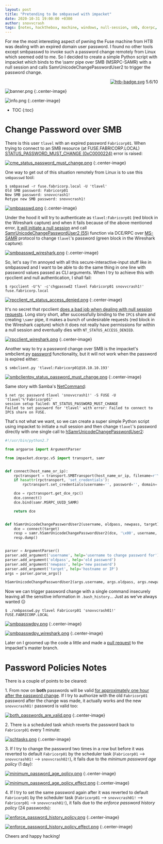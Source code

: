 ```yaml
---
layout: post
title: "Pretending to Be smbpasswd with impacket"
date: 2020-10-31 19:00:00 +0300
author: snovvcrash
tags: [notes, hackthebox, machine, windows, null-session, smb, dcerpc, ms-samr, wireshark, smbpasswd, smbclient.py, rpcclient, chgpassworduser2, python, impacket, password-policies]
---
```


For me the most interesting aspect of pwning the Fuse machine from HTB was dealing with an expired domain user password. I found no other tools except smbpasswd to invoke such a password change remotely from Linux which seemed odd to me. So I decided to create a simple Python script with impacket which binds to the \samr pipe over SMB (MSRPC-SAMR) with a null session and calls SamrUnicodeChangePasswordUser2 to trigger the password change.

<!--cut-->

<p align="right">
	<a href="https://www.hackthebox.eu/home/machines/profile/256"><img src="https://img.shields.io/badge/%e2%98%90-Hack%20The%20Box-8ac53e?style=flat-square" alt="htb-badge.svg" /></a>
	<span class="score-medium">5.6/10</span>
</p>

![banner.png](/assets/images/htb/machines/fuse/banner.png)
{:.center-image}

![info.png](/assets/images/htb/machines/fuse/info.png)
{:.center-image}

* TOC
{:toc}

# Change Password over SMB

There is this user `tlavel` with an expired password `Fabricorp01`. When trying to connect to an SMB resource (at FUSE.FABRICORP.LOCAL) [STATUS_PASSWORD_MUST_CHANGE (0xC0000224)](https://docs.microsoft.com/en-us/openspecs/windows_protocols/ms-cifs/8f11e0f3-d545-46cc-97e6-f00569e3e1bc) error is raised:

[![cme_status_password_must_change.png](/assets/images/htb/machines/fuse/cme_status_password_must_change.png)](/assets/images/htb/machines/fuse/cme_status_password_must_change.png)
{:.center-image}

One way to get out of this situation remotely from Linux is to use this `smbpasswd` tool:

```
$ smbpasswd -r fuse.fabricorp.local -U 'tlavel'
Old SMB password: Fabricorp01
New SMB password: snovvcrash1!
Retype new SMB password: snovvcrash1!
```

[![smbpasswd.png](/assets/images/htb/machines/fuse/smbpasswd.png)](/assets/images/htb/machines/fuse/smbpasswd.png)
{:.center-image}

Under the hood it will try to authenticate as `tlavel:Fabricorp01` (red block in the Wireshark capture) and when it fails because of the above mentioned error, [it will initiate a null session](https://github.com/samba-team/samba/blob/08867de2efde05e4730b41a335d13f775e44e397/source3/libsmb/passchange.c#L113-L117) and call [SamrUnicodeChangePasswordUser2 (55)](https://docs.microsoft.com/en-us/openspecs/windows_protocols/ms-samr/acb3204a-da8b-478e-9139-1ea589edb880) function via DCE/RPC over [MS-SAMR](https://docs.microsoft.com/en-us/openspecs/windows_protocols/ms-samr/4df07fab-1bbc-452f-8e92-7853a3c7e380) protocol to change `tlavel`'s password (green block in the Wireshark capture):

[![smbpasswd_wireshark.png](/assets/images/htb/machines/fuse/smbpasswd_wireshark.png)](/assets/images/htb/machines/fuse/smbpasswd_wireshark.png)
{:.center-image}

So, let's say I'm annoyed with all this secure-interactive-input stuff like in smbpasswd and I want to be able to do the same thing in one line with password values passed as CLI arguments. When I try to achieve this with rpcclient and null authentication, I shall fail:

```
$ rpcclient -U'%' -c'chgpasswd2 tlavel Fabricorp01 snovvcrash1!' fuse.fabricorp.local
```

[![rpcclient_nt_status_access_denied.png](/assets/images/htb/machines/fuse/rpcclient_nt_status_access_denied.png)](/assets/images/htb/machines/fuse/rpcclient_nt_status_access_denied.png)
{:.center-image}

It's no secret that rpcclient [does a bad job when dealing with null session requests](https://sensepost.com/blog/2018/a-new-look-at-null-sessions-and-user-enumeration/). Long story short, after successfully binding to the `IPC$` share and creating `\samr` pipe, it makes a bunch of undesirable requests (red block in the Wireshark capture) which it does not really have permissions for within a null session and eventually dies with `NT_STATUS_ACCESS_DENIED`.

[![rpcclient_wireshark.png](/assets/images/htb/machines/fuse/rpcclient_wireshark.png)](/assets/images/htb/machines/fuse/rpcclient_wireshark.png)
{:.center-image}

Another way to try a password change over SMB is the impacket's smbclient.py [password](https://github.com/SecureAuthCorp/impacket/blob/a1a8d470319c73eba729d9b51969e94d7621c4e2/impacket/examples/smbclient.py#L107) functionality, but it will not work when the password is expired either:

```
$ smbclient.py 'tlavel:Fabricorp01@10.10.10.193'
```

[![smbclientpy_status_password_must_change.png](/assets/images/htb/machines/fuse/smbclientpy_status_password_must_change.png)](/assets/images/htb/machines/fuse/smbclientpy_status_password_must_change.png)
{:.center-image}

Same story with Samba's [NetCommand](https://www.samba.org/samba/docs/old/Samba3-HOWTO/NetCommand.html):

```
$ net rpc password tlavel 'snovvcrash1!' -S FUSE -U 'tlavel'%'Fabricorp01'
session setup failed: NT_STATUS_PASSWORD_MUST_CHANGE
Failed to set password for 'tlavel' with error: Failed to connect to IPC$ share on FUSE.
```

That's not what we want, so we can create a super simple Python script using impacket to initiate a null session and then change `tlavel`'s password directly with one single call to [hSamrUnicodeChangePasswordUser2](https://github.com/SecureAuthCorp/impacket/blob/2126aa130c26af96301cc6ce00230d1c41ee6809/impacket/dcerpc/v5/samr.py#L2774):

```python
#!/usr/bin/python2.7

from argparse import ArgumentParser

from impacket.dcerpc.v5 import transport, samr


def connect(host_name_or_ip):
	rpctransport = transport.SMBTransport(host_name_or_ip, filename=r'\samr')
	if hasattr(rpctransport, 'set_credentials'):
		rpctransport.set_credentials(username='', password='', domain='', lmhash='', nthash='', aesKey='') # null session

	dce = rpctransport.get_dce_rpc()
	dce.connect()
	dce.bind(samr.MSRPC_UUID_SAMR)

	return dce


def hSamrUnicodeChangePasswordUser2(username, oldpass, newpass, target):
	dce = connect(target)
	resp = samr.hSamrUnicodeChangePasswordUser2(dce, '\x00', username, oldpass, newpass)
	resp.dump()


parser = ArgumentParser()
parser.add_argument('username', help='username to change password for')
parser.add_argument('oldpass', help='old password')
parser.add_argument('newpass', help='new password')
parser.add_argument('target', help='hostname or IP')
args = parser.parse_args()

hSamrUnicodeChangePasswordUser2(args.username, args.oldpass, args.newpass, args.target)
```

Now we can trigger password change with a single command insecurely leaving all the sensitive information in `.bash_history`... Just as we've always wanted :expressionless:

```
$ ./smbpasswd.py tlavel Fabricorp01 'snovvcrash01!' FUSE.FABRICORP.LOCAL
```

[![smbpasswdpy.png](/assets/images/htb/machines/fuse/smbpasswdpy.png)](/assets/images/htb/machines/fuse/smbpasswdpy.png)
{:.center-image}

[![smbpasswdpy_wireshark.png](/assets/images/htb/machines/fuse/smbpasswdpy_wireshark.png)](/assets/images/htb/machines/fuse/smbpasswdpy_wireshark.png)
{:.center-image}

Later on I groomed up the code a little and made a [pull request](https://github.com/SecureAuthCorp/impacket/pull/918) to the impacket's master branch.

# Password Policies Notes

There is a couple of points to be cleared:

1\. From now on **both** passwords will be valid [for approximately one hour after the password change](https://www.ibm.com/support/knowledgecenter/SSPREK_9.0.6/com.ibm.isam.doc/wrp_config/reference/ref_pw_change_issue_ad_win.html). If I try to authorize with the old `Fabricorp01` password after the change was made, it actually works and the new `snovvcrash01!` password is valid too:

[![both_passwords_are_valid.png](/assets/images/htb/machines/fuse/both_passwords_are_valid.png)](/assets/images/htb/machines/fuse/both_passwords_are_valid.png)
{:.center-image}

2\. There is a scheduled task which reverts the password back to `Fabricorp01` every 1 minute:

[![schtasks.png](/assets/images/htb/machines/fuse/schtasks.png)](/assets/images/htb/machines/fuse/schtasks.png)
{:.center-image}

3\. If I try to change the password two times in a row but before it was reverted to default `Fabricorp01` by the scheduler task (`Fabricorp01` ⟶ `snovvcrash01!` ⟶ `snovvcrash02!`), it fails due to the *minimum password age policy* (1 day):

[![minimum_password_age_policy.png](/assets/images/htb/machines/fuse/minimum_password_age_policy.png)](/assets/images/htb/machines/fuse/minimum_password_age_policy.png)
{:.center-image}

[![minimum_password_age_policy_effect.png](/assets/images/htb/machines/fuse/minimum_password_age_policy_effect.png)](/assets/images/htb/machines/fuse/minimum_password_age_policy_effect.png)
{:.center-image}

4\. If I try to set the same password again after it was reverted to default `Fabricorp01` by the scheduler task (`Fabricorp01` ⟶ `snovvcrash01!` ⟶ `Fabricorp01` ⟶ `snovvcrash01!`), it fails due to the *enforce password history policy* (24 passwords):

[![enforce_password_history_policy.png](/assets/images/htb/machines/fuse/enforce_password_history_policy.png)](/assets/images/htb/machines/fuse/enforce_password_history_policy.png)
{:.center-image}

[![enforce_password_history_policy_effect.png](/assets/images/htb/machines/fuse/enforce_password_history_policy_effect.png)](/assets/images/htb/machines/fuse/enforce_password_history_policy_effect.png)
{:.center-image}

Cheers and happy hacking!
